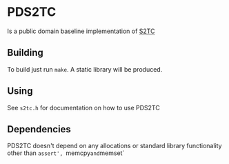 # PDS2TC
Is a public domain baseline implementation of [S2TC](https://github.com/divVerent/s2tc)

## Building
To build just run `make`. A static library will be produced.

## Using
See `s2tc.h` for documentation on how to use PDS2TC

## Dependencies
PDS2TC doesn't depend on any allocations or standard library functionality other
than `assert', `memcpy` and `memset`
